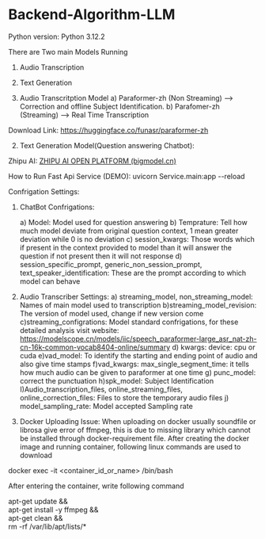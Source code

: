 # Backend-Algorithm-LLM

Python version: Python 3.12.2

There are Two main Models Running
1) Audio Transcription
2) Text Generation

1) Audio Transcritption Model
   a) Paraformer-zh (Non Streaming) --> Correction and offline Subject Identification. 
   b) Parafomer-zh (Streaming) --> Real Time Transcription

Download Link: https://huggingface.co/funasr/paraformer-zh

2) Text Generation Model(Question answering Chatbot):

 Zhipu AI: [ZHIPU AI OPEN PLATFORM (bigmodel.cn)](https://bigmodel.cn/dev/howuse/model)

How to Run Fast Api Service (DEMO):
   uvicorn Service.main:app --reload


Confrigation Settings:

1) ChatBot Confrigations:

   a) Model: Model used for question answering
   b) Temprature: Tell how much model deviate from original question context, 1 mean greater deviation while 0 is no deviation
   c) session_kwargs: Those words which if present in the context provided to model than it will answer the question if not present then it will not response
   d) session_specific_prompt, generic_non_session_prompt, text_speaker_identification: These are the prompt according to which model can behave 

2) Audio Transcriber Settings:
   a) streaming_model, non_streaming_model: Names of main model used to transcription
   b)streaming_model_revision: The version of model used, change if new version come
   c)streaming_configrations: Model standard confrigations, for these detailed analysis visit website: https://modelscope.cn/models/iic/speech_paraformer-large_asr_nat-zh-cn-16k-common-vocab8404-online/summary
   d) kwargs: device: cpu or cuda
   e)vad_model: To identify the starting and ending point of audio and also give time stamps
   f)vad_kwargs: max_single_segment_time: it tells how much audio can be given to paraformer at one time
   g) punc_model: correct the punctuation
   h)spk_model: Subject Identification
   I)Audio_transcription_files, online_streaming_files, online_correction_files: Files to store the temporary audio files
   j) model_sampling_rate: Model accepted Sampling rate 

3) Docker Uploading Issue:
When uploading on docker usually soundfile or librosa give error of ffmpeg, this is due to missing library which cannot be installed through docker-requirement file. After creating the docker image and running container, following linux commands are used to download

docker exec -it <container_id_or_name> /bin/bash

After entering the container, write following command

apt-get update && \
apt-get install -y ffmpeg && \
apt-get clean && \
rm -rf /var/lib/apt/lists/*
